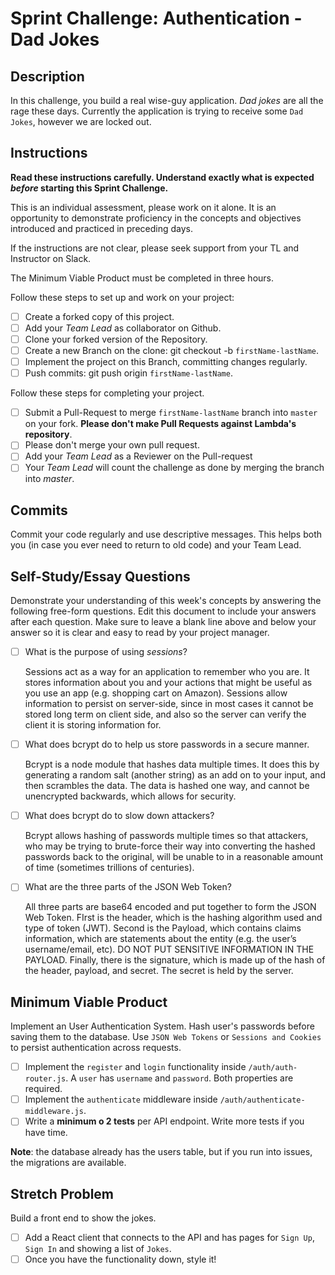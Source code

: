# Sprint Challenge: Authentication - Dad Jokes

## Description

In this challenge, you build a real wise-guy application. _Dad jokes_ are all the rage these days. Currently the application is trying to receive some `Dad Jokes`, however we are locked out.

## Instructions

**Read these instructions carefully. Understand exactly what is expected _before_ starting this Sprint Challenge.**

This is an individual assessment, please work on it alone. It is an opportunity to demonstrate proficiency in the concepts and objectives introduced and practiced in preceding days.

If the instructions are not clear, please seek support from your TL and Instructor on Slack.

The Minimum Viable Product must be completed in three hours.

Follow these steps to set up and work on your project:

- [ ] Create a forked copy of this project.
- [ ] Add your _Team Lead_ as collaborator on Github.
- [ ] Clone your forked version of the Repository.
- [ ] Create a new Branch on the clone: git checkout -b `firstName-lastName`.
- [ ] Implement the project on this Branch, committing changes regularly.
- [ ] Push commits: git push origin `firstName-lastName`.

Follow these steps for completing your project.

- [ ] Submit a Pull-Request to merge `firstName-lastName` branch into `master` on your fork. **Please don't make Pull Requests against Lambda's repository**.
- [ ] Please don't merge your own pull request.
- [ ] Add your _Team Lead_ as a Reviewer on the Pull-request
- [ ] Your _Team Lead_ will count the challenge as done by merging the branch into _master_.

## Commits

Commit your code regularly and use descriptive messages. This helps both you (in case you ever need to return to old code) and your Team Lead.

## Self-Study/Essay Questions

Demonstrate your understanding of this week's concepts by answering the following free-form questions. Edit this document to include your answers after each question. Make sure to leave a blank line above and below your answer so it is clear and easy to read by your project manager.

- [ ] What is the purpose of using _sessions_?

     Sessions act as a way for an application to remember who you are. It stores information about you and your actions that might be useful as you use an app (e.g. shopping cart on Amazon). Sessions allow information to persist on server-side, since in most cases it cannot be stored long term on client side, and also so the server can verify the client it is storing information for. 

- [ ] What does bcrypt do to help us store passwords in a secure manner.
 
    Bcrypt is a node module that hashes data multiple times. It does this by generating a random salt (another string) as an add on to your input, and then scrambles the data. The data is hashed one way, and cannot be unencrypted backwards, which allows for security.

- [ ] What does bcrypt do to slow down attackers?

    Bcrypt allows hashing of passwords multiple times so that attackers, who may be trying to brute-force their way into converting the hashed passwords back to the original, will be unable to in a reasonable amount of time (sometimes trillions of centuries).

- [ ] What are the three parts of the JSON Web Token?

    All three parts are base64 encoded and put together to form the JSON Web Token. FIrst is the header, which is the hashing algorithm used and type of token (JWT). Second is the Payload, which contains claims information, which are statements about the entity (e.g. the user’s username/email, etc). DO NOT PUT SENSITIVE INFORMATION IN THE PAYLOAD. Finally, there is the signature, which is made up of the hash of the header, payload, and secret. The secret is held by the server.

## Minimum Viable Product

Implement an User Authentication System. Hash user's passwords before saving them to the database. Use `JSON Web Tokens` or `Sessions and Cookies` to persist authentication across requests.

- [ ] Implement the `register` and `login` functionality inside `/auth/auth-router.js`. A `user` has `username` and `password`. Both properties are required.
- [ ] Implement the `authenticate` middleware inside `/auth/authenticate-middleware.js`.
- [ ] Write a **minimum o 2 tests** per API endpoint. Write more tests if you have time.

**Note**: the database already has the users table, but if you run into issues, the migrations are available.

## Stretch Problem

Build a front end to show the jokes.

- [ ] Add a React client that connects to the API and has pages for `Sign Up`, `Sign In` and showing a list of `Jokes`.
- [ ] Once you have the functionality down, style it!
